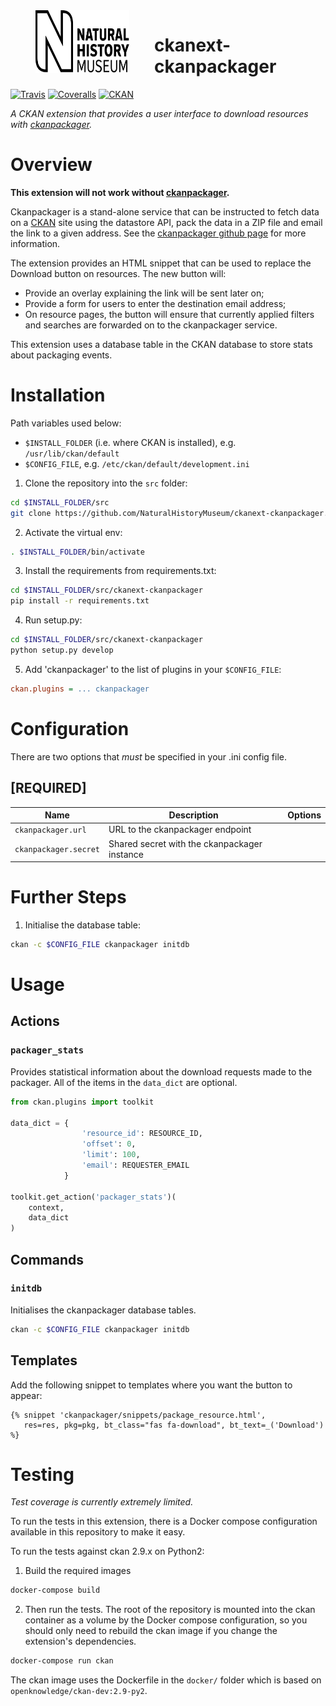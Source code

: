 <img src=".github/nhm-logo.svg" align="left" width="150px" height="100px" hspace="40"/>

# ckanext-ckanpackager

[![Travis](https://img.shields.io/travis/NaturalHistoryMuseum/ckanext-ckanpackager/master.svg?style=flat-square)](https://travis-ci.org/NaturalHistoryMuseum/ckanext-ckanpackager)
[![Coveralls](https://img.shields.io/coveralls/github/NaturalHistoryMuseum/ckanext-ckanpackager/master.svg?style=flat-square)](https://coveralls.io/github/NaturalHistoryMuseum/ckanext-ckanpackager)
[![CKAN](https://img.shields.io/badge/ckan-2.9.1-orange.svg?style=flat-square)](https://github.com/ckan/ckan)

_A CKAN extension that provides a user interface to download resources with [ckanpackager](http://github.com/NaturalHistoryMuseum/ckanpackager)._


# Overview

**This extension will not work without [ckanpackager](http://github.com/NaturalHistoryMuseum/ckanpackager).**

Ckanpackager is a stand-alone service that can be instructed to fetch data on a [CKAN](http://ckan.org) site using the datastore API, pack the data in a ZIP file and email the link to a given address. See the [ckanpackager github page](http://github.com/NaturalHistoryMuseum/ckanpackager) for more information.

The extension provides an HTML snippet that can be used to replace the Download button on resources. The new button will:
- Provide an overlay explaining the link will be sent later on;
- Provide a form for users to enter the destination email address;
- On resource pages, the button will ensure that currently applied filters and searches are forwarded on to the ckanpackager service.

This extension uses a database table in the CKAN database to store stats about packaging events.


# Installation

Path variables used below:
- `$INSTALL_FOLDER` (i.e. where CKAN is installed), e.g. `/usr/lib/ckan/default`
- `$CONFIG_FILE`, e.g. `/etc/ckan/default/development.ini`

1. Clone the repository into the `src` folder:

  ```bash
  cd $INSTALL_FOLDER/src
  git clone https://github.com/NaturalHistoryMuseum/ckanext-ckanpackager.git
  ```

2. Activate the virtual env:

  ```bash
  . $INSTALL_FOLDER/bin/activate
  ```

3. Install the requirements from requirements.txt:

  ```bash
  cd $INSTALL_FOLDER/src/ckanext-ckanpackager
  pip install -r requirements.txt
  ```

4. Run setup.py:

  ```bash
  cd $INSTALL_FOLDER/src/ckanext-ckanpackager
  python setup.py develop
  ```

5. Add 'ckanpackager' to the list of plugins in your `$CONFIG_FILE`:

  ```ini
  ckan.plugins = ... ckanpackager
  ```


# Configuration

There are two options that _must_ be specified in your .ini config file.

## **[REQUIRED]**

Name|Description|Options
--|--|--
`ckanpackager.url`|URL to the ckanpackager endpoint|
`ckanpackager.secret`|Shared secret with the ckanpackager instance|


# Further Steps

1. Initialise the database table:

  ```bash
  ckan -c $CONFIG_FILE ckanpackager initdb
  ```

# Usage

## Actions

### `packager_stats`
Provides statistical information about the download requests made to the packager. All of the items in the `data_dict` are optional.

```python
from ckan.plugins import toolkit

data_dict = {
                'resource_id': RESOURCE_ID,
                'offset': 0,
                'limit': 100,
                'email': REQUESTER_EMAIL
            }

toolkit.get_action('packager_stats')(
    context,
    data_dict
)
```

## Commands

### `initdb`
Initialises the ckanpackager database tables.

  ```bash
  ckan -c $CONFIG_FILE ckanpackager initdb
  ```

## Templates

Add the following snippet to templates where you want the button to appear:

```html+jinja
{% snippet 'ckanpackager/snippets/package_resource.html',
   res=res, pkg=pkg, bt_class="fas fa-download", bt_text=_('Download')
%}
```


# Testing
_Test coverage is currently extremely limited._

To run the tests in this extension, there is a Docker compose configuration available in this
repository to make it easy.

To run the tests against ckan 2.9.x on Python2:

1. Build the required images
```bash
docker-compose build
```

2. Then run the tests.
   The root of the repository is mounted into the ckan container as a volume by the Docker compose
   configuration, so you should only need to rebuild the ckan image if you change the extension's
   dependencies.
```bash
docker-compose run ckan
```

The ckan image uses the Dockerfile in the `docker/` folder which is based on `openknowledge/ckan-dev:2.9-py2`.
